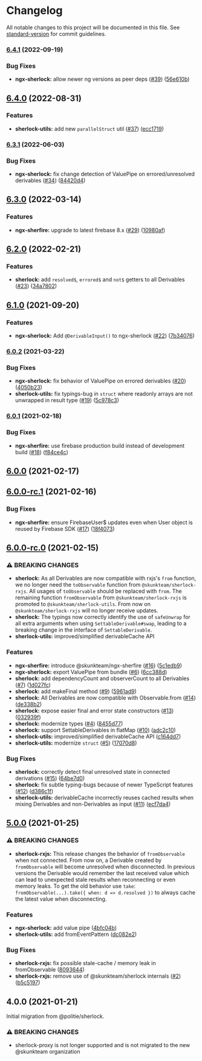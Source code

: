 # Changelog

All notable changes to this project will be documented in this file. See [standard-version](https://github.com/conventional-changelog/standard-version) for commit guidelines.

### [6.4.1](https://github.com/skunkteam/sherlock/compare/v6.4.0...v6.4.1) (2022-09-19)

### Bug Fixes

-   **ngx-sherlock:** allow newer ng versions as peer deps ([#39](https://github.com/skunkteam/sherlock/issues/39)) ([56e610b](https://github.com/skunkteam/sherlock/commit/56e610bbf29e718418e1b4f77f7a6b6f837519c4))

## [6.4.0](https://github.com/skunkteam/sherlock/compare/v6.3.1...v6.4.0) (2022-08-31)

### Features

-   **sherlock-utils:** add new `parallelStruct` util ([#37](https://github.com/skunkteam/sherlock/issues/37)) ([ecc1719](https://github.com/skunkteam/sherlock/commit/ecc1719ec006756c13d93a205edeb31d8d92b852))

### [6.3.1](https://github.com/skunkteam/sherlock/compare/v6.3.0...v6.3.1) (2022-06-03)

### Bug Fixes

-   **ngx-sherlock:** fix change detection of ValuePipe on errored/unresolved derivables ([#34](https://github.com/skunkteam/sherlock/issues/34)) ([84420d4](https://github.com/skunkteam/sherlock/commit/84420d450e3e82239f739fe21559dec84e6cf8ea))

## [6.3.0](https://github.com/skunkteam/sherlock/compare/v6.2.0...v6.3.0) (2022-03-14)

### Features

-   **ngx-sherfire:** upgrade to latest firebase 8.x ([#29](https://github.com/skunkteam/sherlock/issues/29)) ([10980af](https://github.com/skunkteam/sherlock/commit/10980afac850602c6e35dc8dd136c4a1cfc1148f))

## [6.2.0](https://github.com/skunkteam/sherlock/compare/v6.1.0...v6.2.0) (2022-02-21)

### Features

-   **sherlock:** add `resolved$`, `errored$` and `not$` getters to all Derivables ([#23](https://github.com/skunkteam/sherlock/issues/23)) ([34a7802](https://github.com/skunkteam/sherlock/commit/34a780239d5eb5d94a0d4223b4b86019218b2884))

## [6.1.0](https://github.com/skunkteam/sherlock/compare/v6.0.2...v6.1.0) (2021-09-20)

### Features

-   **ngx-sherlock:** Add `@DerivableInput()` to ngx-sherlock ([#22](https://github.com/skunkteam/sherlock/issues/22)) ([7b34076](https://github.com/skunkteam/sherlock/commit/7b34076e198d9bf31e9706fe60c1b9db66db722e))

### [6.0.2](https://github.com/skunkteam/sherlock/compare/v6.0.1...v6.0.2) (2021-03-22)

### Bug Fixes

-   **ngx-sherlock:** fix behavior of ValuePipe on errored derivables ([#20](https://github.com/skunkteam/sherlock/issues/20)) ([4050b23](https://github.com/skunkteam/sherlock/commit/4050b2388224389453786738140b9db95382b37e))
-   **sherlock-utils:** fix typings-bug in `struct` where readonly arrays are not unwrapped in result type ([#19](https://github.com/skunkteam/sherlock/issues/19)) ([5c978c3](https://github.com/skunkteam/sherlock/commit/5c978c36f4b8860787e6022a2b451746ab5aff69))

### [6.0.1](https://github.com/skunkteam/sherlock/compare/v6.0.0...v6.0.1) (2021-02-18)

### Bug Fixes

-   **ngx-sherfire:** use firebase production build instead of development build ([#18](https://github.com/skunkteam/sherlock/issues/18)) ([f84ce4c](https://github.com/skunkteam/sherlock/commit/f84ce4c785430a4f68173e542db671b5b851320c))

## [6.0.0](https://github.com/skunkteam/sherlock/compare/v6.0.0-rc.1...v6.0.0) (2021-02-17)

## [6.0.0-rc.1](https://github.com/skunkteam/sherlock/compare/v6.0.0-rc.0...v6.0.0-rc.1) (2021-02-16)

### Bug Fixes

-   **ngx-sherfire:** ensure FirebaseUser$ updates even when User object is reused by Firebase SDK ([#17](https://github.com/skunkteam/sherlock/issues/17)) ([18f4073](https://github.com/skunkteam/sherlock/commit/18f407374af766e4c76a9327167316fad403f5c9))

## [6.0.0-rc.0](https://github.com/skunkteam/sherlock/compare/v5.0.0...v6.0.0-rc.0) (2021-02-15)

### ⚠ BREAKING CHANGES

-   **sherlock:** As all Derivables are now compatible with rxjs's `from` function, we no longer need the `toObservable` function from `@skunkteam/sherlock-rxjs`. All usages of `toObservable` should be replaced with `from`. The remaining function `fromObservable` from `@skunkteam/sherlock-rxjs` is promoted to `@skunkteam/sherlock-utils`. From now on `@skunkteam/sherlock-rxjs` will no longer receive updates.
-   **sherlock:** The typings now correctly identify the use of `safeUnwrap` for all extra arguments when using `SettableDerivable#swap`, leading to a breaking change in the interface of `SettableDerivable`.
-   **sherlock-utils:** improved/simplified derivableCache API

### Features

-   **ngx-sherfire:** introduce @skunkteam/ngx-sherfire ([#16](https://github.com/skunkteam/sherlock/issues/16)) ([5c1edb9](https://github.com/skunkteam/sherlock/commit/5c1edb9ce2b830c8fa8607a4a07fdaf9fb652ad1))
-   **ngx-sherlock:** export ValuePipe from bundle ([#6](https://github.com/skunkteam/sherlock/issues/6)) ([6cc388d](https://github.com/skunkteam/sherlock/commit/6cc388d9a836b9244fcea23b9ab621b1b21fd6c7))
-   **sherlock:** add dependencyCount and observerCount to all Derivables ([#7](https://github.com/skunkteam/sherlock/issues/7)) ([1d027fc](https://github.com/skunkteam/sherlock/commit/1d027fc163dbf95ee0b8305cb673f1473b42b4e7))
-   **sherlock:** add makeFinal method ([#9](https://github.com/skunkteam/sherlock/issues/9)) ([5961ad9](https://github.com/skunkteam/sherlock/commit/5961ad90cb4ea10f2a52b80e6d45cf558f215cbf))
-   **sherlock:** All Derivables are now compatible with Observable.from ([#14](https://github.com/skunkteam/sherlock/issues/14)) ([de338b2](https://github.com/skunkteam/sherlock/commit/de338b26f0a10de3197f86d5e74be8fca3587fba))
-   **sherlock:** expose easier final and error state constructors ([#13](https://github.com/skunkteam/sherlock/issues/13)) ([032939f](https://github.com/skunkteam/sherlock/commit/032939fc0996436206cc91dbb46a9395b66b44d7))
-   **sherlock:** modernize types ([#4](https://github.com/skunkteam/sherlock/issues/4)) ([8455d77](https://github.com/skunkteam/sherlock/commit/8455d77aea9dc7e593614c2227554093278c8f64))
-   **sherlock:** support SettableDerivables in flatMap ([#10](https://github.com/skunkteam/sherlock/issues/10)) ([adc2c10](https://github.com/skunkteam/sherlock/commit/adc2c10f5872a62672cb0e60c7944be569d41e5d))
-   **sherlock-utils:** improved/simplified derivableCache API ([c164dd7](https://github.com/skunkteam/sherlock/commit/c164dd7e6dbd1c3413f9ec3f5a948176fc9c7da2))
-   **sherlock-utils:** modernize `struct` ([#5](https://github.com/skunkteam/sherlock/issues/5)) ([17070d8](https://github.com/skunkteam/sherlock/commit/17070d8a439c8be940d013023d18086facf89fc3))

### Bug Fixes

-   **sherlock:** correctly detect final unresolved state in connected derivations ([#15](https://github.com/skunkteam/sherlock/issues/15)) ([64be7d0](https://github.com/skunkteam/sherlock/commit/64be7d05854770b4a324a91f43680fdc3a5a9fe5))
-   **sherlock:** fix subtle typing-bugs because of newer TypeScript features ([#12](https://github.com/skunkteam/sherlock/issues/12)) ([d386c1f](https://github.com/skunkteam/sherlock/commit/d386c1fe8e09bc3d274f891bbd028be09e0d606f))
-   **sherlock-utils:** derivableCache incorrectly reuses cached results when mixing Derivables and non-Derivables as input ([#11](https://github.com/skunkteam/sherlock/issues/11)) ([ecf7da4](https://github.com/skunkteam/sherlock/commit/ecf7da41c82267d2b61f1c26c85751b9249ee62c))

## [5.0.0](https://github.com/skunkteam/sherlock/compare/v4.0.0...v5.0.0) (2021-01-25)

### ⚠ BREAKING CHANGES

-   **sherlock-rxjs:** This release changes the behavior of `fromObservable` when not connected. From now on, a Derivable created by `fromObservable` will become unresolved when disconnected. In previous versions the Derivable would remember the last received value which can lead to unexpected stale results when reconnecting or even memory leaks. To get the old behavior use `take`: `fromObservable(...).take({ when: d => d.resolved })` to always cache the latest value when disconnecting.

### Features

-   **ngx-sherlock:** add value pipe ([4bfc04b](https://github.com/skunkteam/sherlock/commit/4bfc04b09cc199f82863691621f69c130f3407e3))
-   **sherlock-utils:** add fromEventPattern ([dc082e2](https://github.com/skunkteam/sherlock/commit/dc082e236072f356adce5da994c72cb5ec342cd3))

### Bug Fixes

-   **sherlock-rxjs:** fix possible stale-cache / memory leak in fromObservable ([8093644](https://github.com/skunkteam/sherlock/commit/8093644220e6f7a12e8aff89ab9d4ad5f991a391))
-   **sherlock-rxjs:** remove use of @skunkteam/sherlock internals ([#2](https://github.com/skunkteam/sherlock/issues/2)) ([b5c5197](https://github.com/skunkteam/sherlock/commit/b5c5197ccb482047059ddba0aae171971e47781c))

## 4.0.0 (2021-01-21)

Initial migration from @politie/sherlock.

### ⚠ BREAKING CHANGES

-   sherlock-proxy is not longer supported and is not migrated to the new @skunkteam organization
